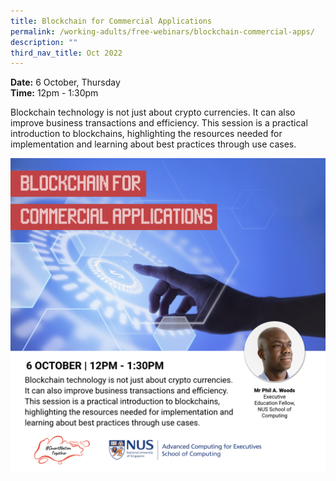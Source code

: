 ```yaml
---
title: Blockchain for Commercial Applications
permalink: /working-adults/free-webinars/blockchain-commercial-apps/
description: ""
third_nav_title: Oct 2022
---
```

**Date:** 6 October, Thursday
<br> **Time:** 12pm - 1:30pm

Blockchain technology is not just about crypto currencies. It can also improve business transactions and efficiency. This session is a practical introduction to blockchains, highlighting the resources needed for implementation and learning about best practices through use cases. 

![Free webinar on blockchain for commercial applications for working adults](/images/oct%202022/wa_6%20oct.jpeg)